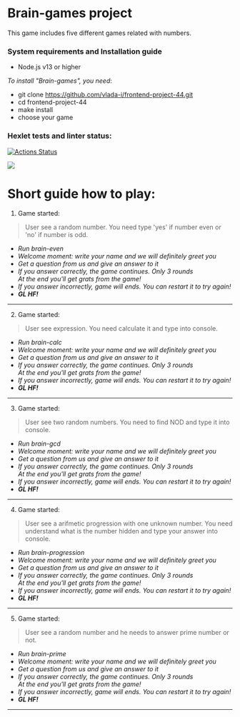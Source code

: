 # Brain-games project

This game includes five different games related with numbers.

### System requirements and Installation guide

- Node.js v13 or higher

*To install "Brain-games", you need*:

- git clone https://github.com/vlada-i/frontend-project-44.git
- cd frontend-project-44
- make install
- choose your game

### Hexlet tests and linter status:
[![Actions Status](https://github.com/vlada-i/frontend-project-44/workflows/hexlet-check/badge.svg)](https://github.com/vlada-i/frontend-project-44/actions)

<a href="https://codeclimate.com/github/vlada-i/frontend-project-44/maintainability"><img src="https://api.codeclimate.com/v1/badges/c33ac8cf10eba7f1fa53/maintainability" /></a>

# Short guide how to play:

1. Game started:

>User see a random number. You need type 'yes' if number even or 'no' if number is odd.

- *Run brain-even*
- *Welcome moment: write your name and we will definitely greet you*
- *Get a question from us and give an answer to it*
- *If you answer correctly, the game continues. Only 3 rounds</br>At the end you'll get grats from the game!*
- *If you answer incorrectly, game will ends. You can restart it to try again!*
- ***GL HF!***

___

2. Game started:

>User see expression. You need calculate it and type into console.

- *Run brain-calc*
- *Welcome moment: write your name and we will definitely greet you*
- *Get a question from us and give an answer to it*
- *If you answer correctly, the game continues. Only 3 rounds</br>At the end you'll get grats from the game!*
- *If you answer incorrectly, game will ends. You can restart it to try again!*
- ***GL HF!***

___

3. Game started:

>User see two random numbers. You need to find NOD and type it into console.

- *Run brain-gcd*
- *Welcome moment: write your name and we will definitely greet you*
- *Get a question from us and give an answer to it*
- *If you answer correctly, the game continues. Only 3 rounds</br>At the end you'll get grats from the game!*
- *If you answer incorrectly, game will ends. You can restart it to try again!*
- ***GL HF!***

___

4. Game started:

>User see a arifmetic progression with one unknown number. You need understand what is the number hidden and type your answer into console.

- *Run brain-progression*
- *Welcome moment: write your name and we will definitely greet you*
- *Get a question from us and give an answer to it*
- *If you answer correctly, the game continues. Only 3 rounds</br>At the end you'll get grats from the game!*
- *If you answer incorrectly, game will ends. You can restart it to try again!*
- ***GL HF!***

___

5. Game started:

>User see a random number and he needs to answer prime number or not.

- *Run brain-prime*
- *Welcome moment: write your name and we will definitely greet you*
- *Get a question from us and give an answer to it*
- *If you answer correctly, the game continues. Only 3 rounds</br>At the end you'll get grats from the game!*
- *If you answer incorrectly, game will ends. You can restart it to try again!*
- ***GL HF!***

___
